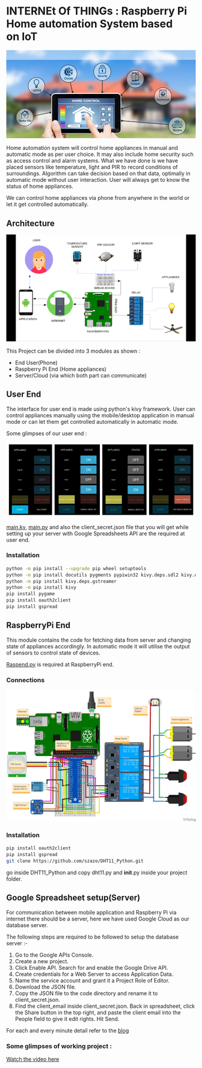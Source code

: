 # INTERNEt Of THINGs : Raspberry Pi Home automation System based on IoT

<img src = "images/GetBannerImage.ashx.jpeg">

Home automation system will control home appliances in manual and automatic mode as per user choice. It may also include home security such as access control and alarm systems. What we have done is we have placed sensors like temperature, light and PIR to record conditions of surroundings. Algorithm can take decision based on that data, optimally in automatic mode without user interaction. User will always get to know the status of home appliances. 

We can control home appliances via phone from anywhere in the world or let it get controlled automatically. 

## Architecture

<img src = "images/1*lw5ULtUQBmP_CY8aJbKBxg.png">

This Project can be divided into 3 modules as shown :

* End User(Phone)
* Raspberry Pi End (Home appliances)
* Server/Cloud (via which both part can communicate)

## User End

The interface for user end is made using python's kivy framework. User can control appliances manually using the mobile/desktop application in manual mode or can let them get controlled automatically in automatic mode.

Some glimpses of our user end :

<img src = "images/1_KLIKcryaoAq1YsNhn8-yTA.jpeg">

[main.kv](https://github.com/dolphin1999/IOT-based-Smart-Room-/blob/master/main.kv), [main.py](https://github.com/dolphin1999/IOT-based-Smart-Room-/blob/master/main.py) and also the client_secret.json file that you will get while setting up your server with Google Spreadsheets API are the required at user end.

### Installation
```sh
python -m pip install --upgrade pip wheel setuptools
python -m pip install docutils pygments pypiwin32 kivy.deps.sdl2 kivy.deps.glew
python -m pip install kivy.deps.gstreamer
python -m pip install kivy
pip install pygame
pip install oauth2client
pip install gspread
```

## RaspberryPi End

This module contains the code for fetching data from server and changing state of appliances accordingly. In automatic mode it will utilise the output of sensors to control state of devices.

[Raspend.py](https://github.com/dolphin1999/IOT-based-Smart-Room-/blob/master/Raspend.py) is required at RaspberryPi end.

### Connections
<img src = "images/Raspberry%20Pi%20Real%20Time%201_bb.jpg">


### Installation
```sh
pip install oauth2client
pip install gspread
git clone https://github.com/szazo/DHT11_Python.git
```
go inside DHT11_Python and copy dht11.py and __init__.py inside your project folder.

## Google Spreadsheet setup(Server)

For communication between mobile application and Raspberry Pi via internet there should be a server, here we have used Google Cloud as our database server.

The following steps are required to be followed to setup the database server :-
1) Go to the Google APIs Console.
2) Create a new project.
3) Click Enable API. Search for and enable the Google Drive API.
4) Create credentials for a Web Server to access Application Data.
5) Name the service account and grant it a Project Role of Editor.
6) Download the JSON file.
7) Copy the JSON file to the code directory and rename it to client_secret.json.
8) Find the  client_email inside client_secret.json. Back in spreadsheet, click the Share button in the top right, and paste the client email into the People field to give it edit rights. Hit Send.

For each and every minute detail refer to the [blog]()

### Some glimpses of working project :
[Watch the video here](https://github.com/dolphin1999/IOT-based-Smart-Room-/blob/master/My%20Movie.mp4)





